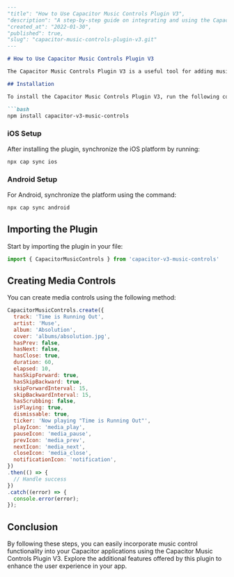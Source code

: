 ```markdown
---
"title": "How to Use Capacitor Music Controls Plugin V3",
"description": "A step-by-step guide on integrating and using the Capacitor Music Controls Plugin V3 in your Capacitor applications.",
"created_at": "2022-01-30",
"published": true,
"slug": "capacitor-music-controls-plugin-v3.git"
---

# How to Use Capacitor Music Controls Plugin V3

The Capacitor Music Controls Plugin V3 is a useful tool for adding music control features to your Capacitor applications. This plugin allows you to display media notifications with play/pause, previous, and next buttons, enabling users to control audio playback easily. Here's a detailed tutorial on how to integrate and use the Capacitor Music Controls Plugin V3 in your project:

## Installation

To install the Capacitor Music Controls Plugin V3, run the following command:

```bash
npm install capacitor-v3-music-controls
```

### iOS Setup

After installing the plugin, synchronize the iOS platform by running:

```bash
npx cap sync ios
```

### Android Setup

For Android, synchronize the platform using the command:

```bash
npx cap sync android
```

## Importing the Plugin

Start by importing the plugin in your file:

```javascript
import { CapacitorMusicControls } from 'capacitor-v3-music-controls'
```

## Creating Media Controls

You can create media controls using the following method:

```javascript
CapacitorMusicControls.create({
  track: 'Time is Running Out',
  artist: 'Muse',
  album: 'Absolution',
  cover: 'albums/absolution.jpg',
  hasPrev: false,
  hasNext: false,
  hasClose: true,
  duration: 60,
  elapsed: 10,
  hasSkipForward: true,
  hasSkipBackward: true,
  skipForwardInterval: 15,
  skipBackwardInterval: 15,
  hasScrubbing: false,
  isPlaying: true,
  dismissable: true,
  ticker: 'Now playing "Time is Running Out"',
  playIcon: 'media_play',
  pauseIcon: 'media_pause',
  prevIcon: 'media_prev',
  nextIcon: 'media_next',
  closeIcon: 'media_close',
  notificationIcon: 'notification',
})
.then(() => {
  // Handle success
})
.catch((error) => {
  console.error(error);
});
```

## Conclusion

By following these steps, you can easily incorporate music control functionality into your Capacitor applications using the Capacitor Music Controls Plugin V3. Explore the additional features offered by this plugin to enhance the user experience in your app.
```